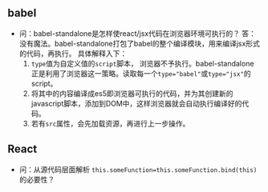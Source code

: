 ## babel

* 问：babel-standalone是怎样使react/jsx代码在浏览器环境可执行的？
  答：没有魔法。babel-standalone打包了babel的整个编译模块，用来编译jsx形式的代码，再执行。
  具体解释入下：
  1. `type`值为自定义值的`script`脚本， 浏览器不予执行。babel-standalone正是利用了浏览器这一策略。读取每一个`type="babel"`或`type="jsx"`的script。
  2. 将其中的内容编译成es5即浏览器可执行的代码，并为其创建新的javascript脚本，添加到DOM中，这样浏览器就会自动执行编译好的代码。
  3. 若有`src`属性，会先加载资源，再进行上一步操作。

## React

* 问：从源代码层面解析 `this.someFunction=this.someFunction.bind(this)`的必要性？

